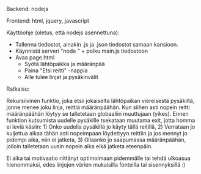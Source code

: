 Backend: nodejs

Frontend: html, jquery, javascript


Käyttöohje (oletus, että nodejs asennettuna):
- Tallenna tiedostot, ainakin .js ja .json tiedostot samaan kansioon.
- Käynnistä serveri "node " + polku main.js tiedostoon
- Avaa page.html
  - Syötä lähtöpaikka ja määränpää
  - Paina "Etsi reitti" -nappia
  - Alle tulee linjat ja pysäkinvälit

Ratkaisu:

Rekursiivinen funktio, joka etsii jokaiselta lähtöpaikan viereisestä pysäkiltä, jonne menee joku linja, reittiä määränpäähän. Kun siihen asti nopein reitti määränpäähän löytyy se talletetaan globaaliin muuttujaan (yikes). Ennen funktion kutsumista uudelle pysäkille tsekataan muutama exit, jotta homma ei leviä käsiin: 1) Onko uudella pysäkillä jo käyty tällä reitillä, 2) Verrataan jo kuljettua aikaa tähän asti nopeimpaan löydettyyn reittiin ja jos mennyt jo pidempi aika, niin ei jatketa, 3) Ollaanko jo saapumassa määränpäähän, jolloin talletetaan uusin nopein aika eikä jatketa eteenpäin.

Ei aika tai motivaatio riittänyt optimoimaan pidemmälle tai tehdä ulkoasua hienommaksi, edes linjojen värien mukaisilla fonteilla tai sisennyksillä :)


